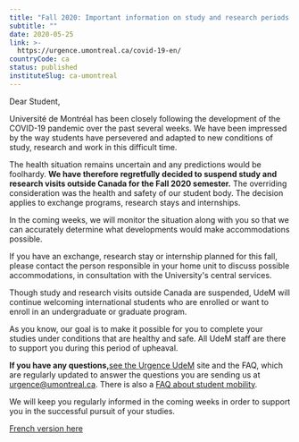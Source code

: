 ```yaml
---
title: "Fall 2020: Important information on study and research periods abroad"
subtitle: ""
date: 2020-05-25
link: >-
  https://urgence.umontreal.ca/covid-19-en/
countryCode: ca
status: published
instituteSlug: ca-umontreal
---
```

Dear Student,

Université de Montréal has been closely following the development of the COVID-19 pandemic over the past several weeks. We have been impressed by the way students have persevered and adapted to new conditions of study, research and work in this difficult time. 

The health situation remains uncertain and any predictions would be foolhardy. **We have therefore regretfully decided to suspend study and research visits outside Canada for the Fall 2020 semester.** The overriding consideration was the health and safety of our student body. The decision applies to exchange programs, research stays and internships.

In the coming weeks, we will monitor the situation along with you so that we can accurately determine what developments would make accommodations possible. 

If you have an exchange, research stay or internship planned for this fall, please contact the person responsible in your home unit to discuss possible accommodations, in consultation with the University's central services.

Though study and research visits outside Canada are suspended, UdeM will continue welcoming international students who are enrolled or want to enroll in an undergraduate or graduate program.

As you know, our goal is to make it possible for you to complete your studies under conditions that are healthy and safe. All UdeM staff are there to support you during this period of upheaval.

**If you have any questions,**[see the ](/covid-19-en/)[Urgence UdeM](file:///C:/Users/p0775206/Documents/urgence.umontreal.ca) site and the FAQ, which are regularly updated to answer the questions you are sending us at [urgence@umontreal.ca](mailto:urgence@umontreal.ca). There is also a [FAQ about student mobility](https://urgence.umontreal.ca/faq-unites/faq-sae/#c166221).

We will keep you regularly informed in the coming weeks in order to support you in the successful pursuit of your studies.

 

[ French version here](https://urgence.umontreal.ca/evenement/article/169153/)
